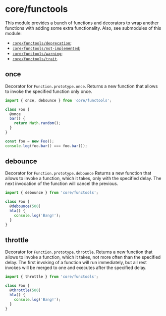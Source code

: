 # core/functools

This module provides a bunch of functions and decorators to wrap another functions with adding some extra functionality.
Also, see submodules of this module:

* [`core/functools/deprecation`](src_core_functools_deprecation.html);
* [`core/functools/not-implemented`](src_core_functools_not_implemented.html);
* [`core/functools/warning`](src_core_functools_warning.html);
* [`core/functools/trait`](src_core_functools_trait.html).

## once

Decorator for `Function.prototype.once`.
Returns a new function that allows to invoke the specified function only once.

```js
import { once, debounce } from 'core/functools';

class Foo {
  @once
  bar() {
    return Math.random();
  }
}

const foo = new Foo();
console.log(foo.bar() === foo.bar());
```

## debounce

Decorator for `Function.prototype.debounce`
Returns a new function that allows to invoke a function, which it takes, only with the specified delay.
The next invocation of the function will cancel the previous.

```js
import { debounce } from 'core/functools';

class Foo {
  @debounce(500)
  bla() {
    console.log('Bang!');
  }
}
```

## throttle

Decorator for `Function.prototype.throttle`.
Returns a new function that allows to invoke a function, which it takes, not more often than the specified delay.
The first invoking of a function will run immediately, but all rest invokes will be merged to one and
executes after the specified delay.

```js
import { throttle } from 'core/functools';

class Foo {
  @throttle(500)
  bla() {
    console.log('Bang!');
  }
}
```
